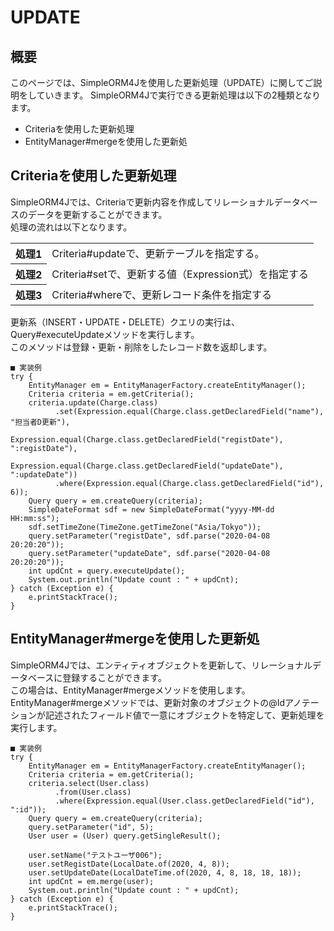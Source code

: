 # UPDATE

## 概要
このページでは、SimpleORM4Jを使用した更新処理（UPDATE）に関してご説明をしていきます。
SimpleORM4Jで実行できる更新処理は以下の2種類となります。

- Criteriaを使用した更新処理
- EntityManager#mergeを使用した更新処

## Criteriaを使用した更新処理
SimpleORM4Jでは、Criteriaで更新内容を作成してリレーショナルデータベースのデータを更新することができます。  
処理の流れは以下となります。

<table>
    <tr>
        <th>処理1</th>
        <td>Criteria#updateで、更新テーブルを指定する。</td>
    </tr>
    <tr>
        <th>処理2</th>
        <td>Criteria#setで、更新する値（Expression式）を指定する</td>
    </tr>
    <tr>
        <th>処理3</th>
        <td>Criteria#whereで、更新レコード条件を指定する</td>
    </tr>
</table>

更新系（INSERT・UPDATE・DELETE）クエリの実行は、Query#executeUpdateメソッドを実行します。  
このメソッドは登録・更新・削除をしたレコード数を返却します。

```
■ 実装例
try {
	EntityManager em = EntityManagerFactory.createEntityManager();
	Criteria criteria = em.getCriteria();
	criteria.update(Charge.class)
		  .set(Expression.equal(Charge.class.getDeclaredField("name"), "担当者D更新"),
			 Expression.equal(Charge.class.getDeclaredField("registDate"), ":registDate"),
			 Expression.equal(Charge.class.getDeclaredField("updateDate"), ":updateDate"))
		  .where(Expression.equal(Charge.class.getDeclaredField("id"), 6));
	Query query = em.createQuery(criteria);
	SimpleDateFormat sdf = new SimpleDateFormat("yyyy-MM-dd HH:mm:ss");
	sdf.setTimeZone(TimeZone.getTimeZone("Asia/Tokyo"));
	query.setParameter("registDate", sdf.parse("2020-04-08 20:20:20"));
	query.setParameter("updateDate", sdf.parse("2020-04-08 20:20:20"));
	int updCnt = query.executeUpdate();
	System.out.println("Update count : " + updCnt);
} catch (Exception e) {
	e.printStackTrace();
}
```

## EntityManager#mergeを使用した更新処
SimpleORM4Jでは、エンティティオブジェクトを更新して、リレーショナルデータベースに登録することができます。  
この場合は、EntityManager#mergeメソッドを使用します。  
EntityManager#mergeメソッドでは、更新対象のオブジェクトの@Idアノテーションが記述されたフィールド値で一意にオブジェクトを特定して、更新処理を実行します。

```
■ 実装例
try {
	EntityManager em = EntityManagerFactory.createEntityManager();
	Criteria criteria = em.getCriteria();
	criteria.select(User.class)
		  .from(User.class)
		  .where(Expression.equal(User.class.getDeclaredField("id"), ":id"));
	Query query = em.createQuery(criteria);
	query.setParameter("id", 5);
	User user = (User) query.getSingleResult();

	user.setName("テストユーザ006");
	user.setRegistDate(LocalDate.of(2020, 4, 8));
	user.setUpdateDate(LocalDateTime.of(2020, 4, 8, 18, 18, 18));
	int updCnt = em.merge(user);
	System.out.println("Update count : " + updCnt);
} catch (Exception e) {
	e.printStackTrace();
}
```
